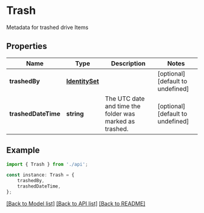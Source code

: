 # Trash

Metadata for trashed drive Items

## Properties

Name | Type | Description | Notes
------------ | ------------- | ------------- | -------------
**trashedBy** | [**IdentitySet**](IdentitySet.md) |  | [optional] [default to undefined]
**trashedDateTime** | **string** | The UTC date and time the folder was marked as trashed. | [optional] [default to undefined]

## Example

```typescript
import { Trash } from './api';

const instance: Trash = {
    trashedBy,
    trashedDateTime,
};
```

[[Back to Model list]](../README.md#documentation-for-models) [[Back to API list]](../README.md#documentation-for-api-endpoints) [[Back to README]](../README.md)
